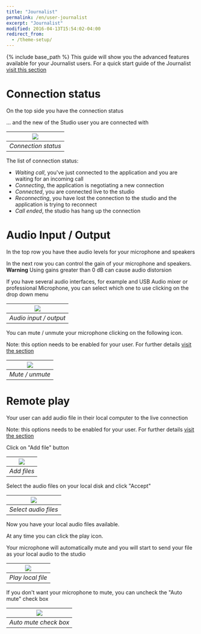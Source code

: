 ```yaml
---
title: "Journalist"
permalink: /en/user-journalist
excerpt: "Journalist"
modified: 2016-04-13T15:54:02-04:00
redirect_from:
  - /theme-setup/
---
```


{% include base_path %}
This guide will show you the advanced features available for your Journalist users. For a quick start guide of the Journalist [visit this section](/en/journalist-web)

# Connection status
On the top side you have the connection status

... and the new of the Studio user you are connected with

|![](status.png)|
|:--:|
|*Connection status*|

The list of connection status:
* *Waiting call*, you've just connected to the application and you are waiting for an incoming call
* *Connecting*, the application is negotiating a new connection
* *Connected*, you are connected live to the studio
* *Reconnecting*, you have lost the connection to the studio and the application is trying to reconnect 
* *Call ended*, the studio has hang up the connection

# Audio Input / Output

In the top row you have thee audio levels for your microphone and speakers

In the next row you can control the gain of your microphone and speakers. **Warning** Using gains greater than 0 dB can cause audio distorsion

If you have several audio interfaces, for example and USB Audio mixer or professional Microphone, you can select which one to use clicking on the drop down menu

|![](status.png)|
|:--:|
|*Audio input / output*|

You can mute / unmute your microphone clicking on the following icon. 

Note: this option needs to be enabled for your user. For further details [visit the section](/en/admin-journalist)

|![](mute.png)|
|:--:|
|*Mute / unmute*|

# Remote play

Your user can add audio file in their local computer to the live connection

Note: this options needs to be enabled for your user. For further details [visit the section](/en/admin-journalist)

Click on "Add file" button

|![](add-file-1.png)|
|:--:|
|*Add files*|

Select the audio files on your local disk and click "Accept"

|![](add-file-2.png)|
|:--:|
|*Select audio files*|

Now you have your local audio files available. 

At any time you can click the play icon. 

Your microphone will automatically mute and you will start to send your file as your local audio to the studio

|![](play.png)|
|:--:|
|*Play local file*|

If you don't want your microphone to mute, you can uncheck the "Auto mute" check box

|![](automute.png)|
|:--:|
|*Auto mute check box*|
